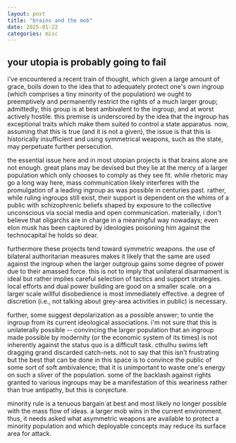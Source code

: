 ```yaml
---
layout: post
title: "brains and the mob"
date: 2025-01-22
categories: misc
---
```


## your utopia is probably going to fail

i've encountered a recent train of thought, which given a large amount of grace, boils down to the idea that to adequately protect one's own ingroup (which comprises a tiny minority of the population) we ought to preemptively and permanently restrict the rights of a much larger group; admittedly, this group is at best ambivalent to the ingroup, and at worst actively hostile. this premise is underscored by the idea that the ingroup has exceptional traits which make them suited to control a state apparatus. now, assuming that this is true (and it is not a given), the issue is that this is historically insufficient and using symmetrical weapons, such as the state, may perpetuate further persecution.

the essential issue here and in most utopian projects is that brains alone are not enough. great plans may be devised but they lie at the mercy of a larger population which only chooses to comply as they see fit. while rhetoric may go a long way here, mass communication likely interferes with the promulgation of a leading ingroup as was possible in centuries past. rather, while ruling ingroups still exist, their support is dependent on the whims of a public with schizophrenic beliefs shaped by exposure to the collective unconscious via social media and open communication. materially, i don't believe that oligarchs are in charge in a meaningful way nowadays; even elon musk has been captured by ideologies poisoning him against the technocapital he holds so dear. 

furthermore these projects tend toward symmetric weapons. the use of bilateral authoritarian measures makes it likely that the same are used against the ingroup when the larger outgroup gains some degree of power due to their amassed force. this is not to imply that unilateral disarmament is ideal but rather implies careful selection of tactics and support strategies. local efforts and dual power building are good on a smaller scale. on a larger scale willful disobedience is most immediately effective. a degree of discretion (i.e., not talking about grey-area activities in public) is necessary. 

further, some suggest depolarization as a possible answer; to untie the ingroup from its current ideological associations. i'm not sure that this is unilaterally possible -- convincing the larger population that an ingroup made possible by modernity (or the economic system of its times) is not inherently against the status quo is a difficult task. cthulhu swims left dragging grand discarded catch-nets. not to say that this isn't frustrating but the best that can be done in this space is to convince the public of some sort of soft ambivalence; that it is unimportant to waste one's energy on such a sliver of the population. some of the backlash against rights granted to various ingroups may be a manifestation of this weariness rather than true antipathy, but this is conjecture.

minority rule is a tenuous bargain at best and most likely no longer possible with the mass flow of ideas. a larger mob wins in the current environment. thus, it needs asked what asymmetric weapons are available to protect a minority population and which deployable concepts may reduce its surface area for attack.
